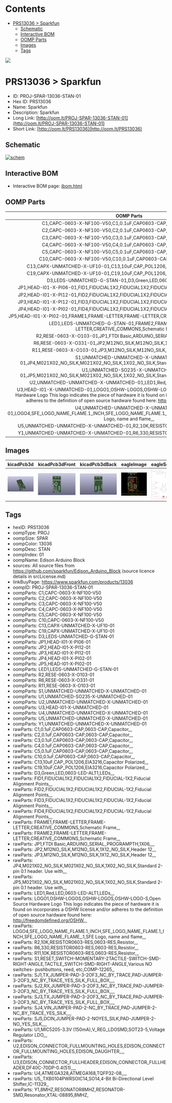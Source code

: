 



Contents
========

* [PRS13036 > Sparkfun](#prs13036--sparkfun)
	* [Schematic](#schematic)
	* [Interactive BOM](#interactive-bom)
	* [OOMP Parts](#oomp-parts)
	* [Images](#images)
	* [Tags](#tags)
  
![][im]
# PRS13036 > Sparkfun

- ID: PROJ-SPAR-13036-STAN-01
- Hex ID: PRS13036
- Name: Sparkfun
- Description: Sparkfun
- Long Link: [http://oom.lt/PROJ-SPAR-13036-STAN-01](http://oom.lt/PROJ-SPAR-13036-STAN-01)
- Short Link: [http://oom.lt/PRS13036](http://oom.lt/PRS13036)

## Schematic
  
[![schem](eagleSchemImage.png)](eagleSchemImage.png)
## Interactive BOM

- Interactive BOM page: [ibom.html](https://htmlpreview.github.io/?https://github.com/oomlout/oomlout_OOMP_projects/blob/main/PROJ-SPAR-13036-STAN-01/kicad/bom/ibom.html)

## OOMP Parts
  

|OOMP Parts|
| :---: |
|C1,CAPC-0603-X-NF100-V50,C1,0.1uF,CAP0603-CAP,0603-CAP,Capacitor,,,|
|C2,CAPC-0603-X-NF100-V50,C2,0.1uF,CAP0603-CAP,0603-CAP,Capacitor,,,|
|C3,CAPC-0603-X-NF100-V50,C3,0.1uF,CAP0603-CAP,0603-CAP,Capacitor,,,|
|C4,CAPC-0603-X-NF100-V50,C4,0.1uF,CAP0603-CAP,0603-CAP,Capacitor,,,|
|C5,CAPC-0603-X-NF100-V50,C5,0.1uF,CAP0603-CAP,0603-CAP,Capacitor,,,|
|C10,CAPC-0603-X-NF100-V50,C10,0.1uF,CAP0603-CAP,0603-CAP,Capacitor,,,|
|C13,CAPX-UNMATCHED-X-UF10-01,C13,10uF,CAP_POL1206,EIA3216,Capacitor Polarized,,,|
|C19,CAPX-UNMATCHED-X-UF10-01,C19,10uF,CAP_POL1206,EIA3216,Capacitor Polarized,,,|
|D3,LEDS-UNMATCHED-G-STAN-01,D3,Green,LED,0603-LED-ALT1,LEDs,,,|
|JP1,HEAD-I01-X-PI06-01,FID1,FIDUCIAL1X2,FIDUCIAL1X2,FIDUCIAL-1X2,Fiducial Alignment Points,,,|
|JP2,HEAD-I01-X-PI12-01,FID2,FIDUCIAL1X2,FIDUCIAL1X2,FIDUCIAL-1X2,Fiducial Alignment Points,,,|
|JP3,HEAD-I01-X-PI12-01,FID3,FIDUCIAL1X2,FIDUCIAL1X2,FIDUCIAL-1X2,Fiducial Alignment Points,,,|
|JP4,HEAD-I01-X-PI02-01,FID4,FIDUCIAL1X2,FIDUCIAL1X2,FIDUCIAL-1X2,Fiducial Alignment Points,,,|
|JP5,HEAD-I01-X-PI02-01,FRAME1,FRAME-LETTER,FRAME-LETTER,CREATIVE_COMMONS,Schematic Frame,,,|
|LED1,LEDS-UNMATCHED-G-STAN-01,FRAME2,FRAME-LETTER,FRAME-LETTER,CREATIVE_COMMONS,Schematic Frame,,,|
|R2,RESE-0603-X-O103-01,JP1,FTDI Basic,ARDUINO_SERIAL_PROGRAMPTH,1X06,,,,|
|R6,RESE-0603-X-O331-01,JP2,M12NO_SILK,M12NO_SILK,1X12_NO_SILK,Header 12,,,|
|R11,RESE-0603-X-O103-01,JP3,M12NO_SILK,M12NO_SILK,1X12_NO_SILK,Header 12,,,|
|S1,UNMATCHED-UNMATCHED-X-UNMATCHED-01,JP4,M021X02_NO_SILK,M021X02_NO_SILK,1X02_NO_SILK,Standard 2-pin 0.1 header. Use with,,,|
|U1,UNMATCHED-SO235-X-UNMATCHED-01,JP5,M021X02_NO_SILK,M021X02_NO_SILK,1X02_NO_SILK,Standard 2-pin 0.1 header. Use with,,,|
|U2,UNMATCHED-UNMATCHED-X-UNMATCHED-01,LED1,Red,LED,0603-LED-ALT1,LEDs,,,|
|U3,HEAD-I01-X-UNMATCHED-01,LOGO1,OSHW-LOGOS,OSHW-LOGOS,OSHW-LOGO-S,Open Source Hardware Logo This logo indicates the piece of hardware it is found on incorporates a OSHW license and/or adheres to the definition of open source hardware found here: http://freedomdefined.org/OSHW,,,|
|U4,UNMATCHED-UNMATCHED-X-UNMATCHED-01,LOGO4,SFE_LOGO_NAME_FLAME.1_INCH,SFE_LOGO_NAME_FLAME.1_INCH,SFE_LOGO_NAME_FLAME_.1,SFE Logo, name and flame,,,|
|U5,UNMATCHED-UNMATCHED-X-UNMATCHED-01,R2,10K,RESISTOR0603-RES,0603-RES,Resistor,,,|
|Y1,UNMATCHED-UNMATCHED-X-UNMATCHED-01,R6,330,RESISTOR0603-RES,0603-RES,Resistor,,,|

## Images
  
  

|kicadPcb3d|kicadPcb3dFront|kicadPcb3dBack|eagleImage|eagleSchemImage|
| :---: | :---: | :---: | :---: | :---: |
|[![kicadPcb3d](kicadPcb3d_140.png)](kicadPcb3d.png)|[![kicadPcb3dFront](kicadPcb3dFront_140.png)](kicadPcb3dFront.png)|[![kicadPcb3dBack](kicadPcb3dBack_140.png)](kicadPcb3dBack.png)|[![eagleImage](eagleImage_140.png)](eagleImage.png)|[![eagleSchemImage](eagleSchemImage_140.png)](eagleSchemImage.png)|

## Tags

- hexID: PRS13036
- oompType: PROJ
- oompSize: SPAR
- oompColor: 13036
- oompDesc: STAN
- oompIndex: 01
- oompName: Edison Arduino Block
- sources: All source files from https://github.com/sparkfun/Edison_Arduino_Block (source licence details in srcLicense.md)
- linkBuyPage: https://www.sparkfun.com/products/13036
- oompID: PROJ-SPAR-13036-STAN-01
- oompParts: C1,CAPC-0603-X-NF100-V50
- oompParts: C2,CAPC-0603-X-NF100-V50
- oompParts: C3,CAPC-0603-X-NF100-V50
- oompParts: C4,CAPC-0603-X-NF100-V50
- oompParts: C5,CAPC-0603-X-NF100-V50
- oompParts: C10,CAPC-0603-X-NF100-V50
- oompParts: C13,CAPX-UNMATCHED-X-UF10-01
- oompParts: C19,CAPX-UNMATCHED-X-UF10-01
- oompParts: D3,LEDS-UNMATCHED-G-STAN-01
- oompParts: JP1,HEAD-I01-X-PI06-01
- oompParts: JP2,HEAD-I01-X-PI12-01
- oompParts: JP3,HEAD-I01-X-PI12-01
- oompParts: JP4,HEAD-I01-X-PI02-01
- oompParts: JP5,HEAD-I01-X-PI02-01
- oompParts: LED1,LEDS-UNMATCHED-G-STAN-01
- oompParts: R2,RESE-0603-X-O103-01
- oompParts: R6,RESE-0603-X-O331-01
- oompParts: R11,RESE-0603-X-O103-01
- oompParts: S1,UNMATCHED-UNMATCHED-X-UNMATCHED-01
- oompParts: U1,UNMATCHED-SO235-X-UNMATCHED-01
- oompParts: U2,UNMATCHED-UNMATCHED-X-UNMATCHED-01
- oompParts: U3,HEAD-I01-X-UNMATCHED-01
- oompParts: U4,UNMATCHED-UNMATCHED-X-UNMATCHED-01
- oompParts: U5,UNMATCHED-UNMATCHED-X-UNMATCHED-01
- oompParts: Y1,UNMATCHED-UNMATCHED-X-UNMATCHED-01
- rawParts: C1,0.1uF,CAP0603-CAP,0603-CAP,Capacitor,,,
- rawParts: C2,0.1uF,CAP0603-CAP,0603-CAP,Capacitor,,,
- rawParts: C3,0.1uF,CAP0603-CAP,0603-CAP,Capacitor,,,
- rawParts: C4,0.1uF,CAP0603-CAP,0603-CAP,Capacitor,,,
- rawParts: C5,0.1uF,CAP0603-CAP,0603-CAP,Capacitor,,,
- rawParts: C10,0.1uF,CAP0603-CAP,0603-CAP,Capacitor,,,
- rawParts: C13,10uF,CAP_POL1206,EIA3216,Capacitor Polarized,,,
- rawParts: C19,10uF,CAP_POL1206,EIA3216,Capacitor Polarized,,,
- rawParts: D3,Green,LED,0603-LED-ALT1,LEDs,,,
- rawParts: FID1,FIDUCIAL1X2,FIDUCIAL1X2,FIDUCIAL-1X2,Fiducial Alignment Points,,,
- rawParts: FID2,FIDUCIAL1X2,FIDUCIAL1X2,FIDUCIAL-1X2,Fiducial Alignment Points,,,
- rawParts: FID3,FIDUCIAL1X2,FIDUCIAL1X2,FIDUCIAL-1X2,Fiducial Alignment Points,,,
- rawParts: FID4,FIDUCIAL1X2,FIDUCIAL1X2,FIDUCIAL-1X2,Fiducial Alignment Points,,,
- rawParts: FRAME1,FRAME-LETTER,FRAME-LETTER,CREATIVE_COMMONS,Schematic Frame,,,
- rawParts: FRAME2,FRAME-LETTER,FRAME-LETTER,CREATIVE_COMMONS,Schematic Frame,,,
- rawParts: JP1,FTDI Basic,ARDUINO_SERIAL_PROGRAMPTH,1X06,,,,
- rawParts: JP2,M12NO_SILK,M12NO_SILK,1X12_NO_SILK,Header 12,,,
- rawParts: JP3,M12NO_SILK,M12NO_SILK,1X12_NO_SILK,Header 12,,,
- rawParts: JP4,M021X02_NO_SILK,M021X02_NO_SILK,1X02_NO_SILK,Standard 2-pin 0.1 header. Use with,,,
- rawParts: JP5,M021X02_NO_SILK,M021X02_NO_SILK,1X02_NO_SILK,Standard 2-pin 0.1 header. Use with,,,
- rawParts: LED1,Red,LED,0603-LED-ALT1,LEDs,,,
- rawParts: LOGO1,OSHW-LOGOS,OSHW-LOGOS,OSHW-LOGO-S,Open Source Hardware Logo This logo indicates the piece of hardware it is found on incorporates a OSHW license and/or adheres to the definition of open source hardware found here: http://freedomdefined.org/OSHW,,,
- rawParts: LOGO4,SFE_LOGO_NAME_FLAME.1_INCH,SFE_LOGO_NAME_FLAME.1_INCH,SFE_LOGO_NAME_FLAME_.1,SFE Logo, name and flame,,,
- rawParts: R2,10K,RESISTOR0603-RES,0603-RES,Resistor,,,
- rawParts: R6,330,RESISTOR0603-RES,0603-RES,Resistor,,,
- rawParts: R11,10K,RESISTOR0603-RES,0603-RES,Resistor,,,
- rawParts: S1,RESET,SWITCH-MOMENTARY-2TACTILE-SWITCH-SMD-RIGHT-ANGLE,TACTILE_SWITCH-SMD-RIGHT-ANGLE,Various NO switches- pushbuttons, reed, etc,COMP-12265,,
- rawParts: SJ1,TX,JUMPER-PAD-3-2OF3_NC_BY_TRACE,PAD-JUMPER-3-2OF3_NC_BY_TRACE_YES_SILK_FULL_BOX,,,,
- rawParts: SJ2,RX,JUMPER-PAD-3-2OF3_NC_BY_TRACE,PAD-JUMPER-3-2OF3_NC_BY_TRACE_YES_SILK_FULL_BOX,,,,
- rawParts: SJ3,TX,JUMPER-PAD-3-2OF3_NC_BY_TRACE,PAD-JUMPER-3-2OF3_NC_BY_TRACE_YES_SILK_FULL_BOX,,,,
- rawParts: SJ4,VIN,JUMPER-PAD-2-NC_BY_TRACE,PAD-JUMPER-2-NC_BY_TRACE_YES_SILK,,,,
- rawParts: SJ5,DCIN,JUMPER-PAD-2-NOYES_SILK,PAD-JUMPER-2-NO_YES_SILK,,,,
- rawParts: U1,MIC5205-3.3V (150mA),V_REG_LDOSMD,SOT23-5,Voltage Regulator LDO,,,
- rawParts: U2,EDISON_CONNECTOR_FULLMOUNTING_HOLES,EDISON_CONNECTOR_FULLMOUNTING_HOLES,EDISON_DAUGHTER,,,,
- rawParts: U3,EDISON_CONNECTOR_FULLHEADER,EDISON_CONNECTOR_FULLHEADER,DF40C-70DP-0.4(51),,,,
- rawParts: U4,ATMEGA328,ATMEGA168,TQFP32-08,,,,
- rawParts: U5,,TXB0104PWRSOIC14,SO14,4-Bit Bi-Directional Level Shifter,IC-11329,,
- rawParts: Y1,8MHZ,RESONATOR8MHZ,RESONATOR-SMD,Resonator,XTAL-08895,8MHZ,



[im]: kicadPcb3d_450.png
